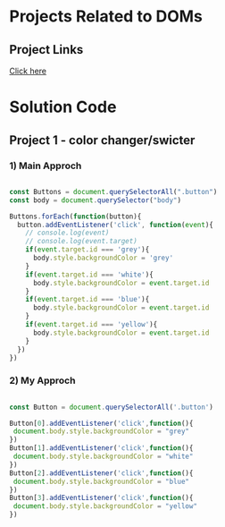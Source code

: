 # Projects Related to DOMs
## Project Links

[Click here](https://stackblitz.com/edit/dom-project-chaiaurcode?file=1-colorChanger%2Findex.html)

# Solution Code
## Project 1 - color changer/swicter
### 1) Main Approch

```javascript

const Buttons = document.querySelectorAll(".button")
const body = document.querySelector("body")

Buttons.forEach(function(button){
  button.addEventListener('click', function(event){
    // console.log(event)
    // console.log(event.target)
    if(event.target.id === 'grey'){
      body.style.backgroundColor = 'grey'
    }
    if(event.target.id === 'white'){
      body.style.backgroundColor = event.target.id
    }
    if(event.target.id === 'blue'){
      body.style.backgroundColor = event.target.id
    } 
    if(event.target.id === 'yellow'){
      body.style.backgroundColor = event.target.id
    }
  })
})

```
### 2) My Approch
 ```javascript
 
const Button = document.querySelectorAll('.button')

Button[0].addEventListener('click',function(){
  document.body.style.backgroundColor = "grey"
})
Button[1].addEventListener('click',function(){
  document.body.style.backgroundColor = "white"
})
Button[2].addEventListener('click',function(){
  document.body.style.backgroundColor = "blue"
})
Button[3].addEventListener('click',function(){
  document.body.style.backgroundColor = "yellow"
})
 
 ```


